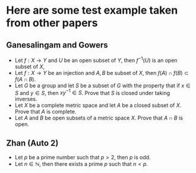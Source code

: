 # Here are some test example taken from other papers

## Ganesalingam and Gowers

- Let $f : X \to Y$ and $U$ be an open subset of $Y$, then $f^{-1}(U)$ is an open subset of $X$,
- Let $f: X \to Y$ be an injection and $A, B$ be subset of $X$, then $f(A)\cap f(B) \subset f(A\cap B)$.
- Let $G$ be a group and let $S$ be a subset of $G$ with the property that if $x ∈ S$ and $y ∈ S$, then $xy^{−1} ∈ S$. Prove that $S$ is closed under taking inverses.
- Let $X$ be a complete metric space and let $A$ be a closed subset of $X$. Prove that $A$ is complete.
- Let $A$ and $B$ be open subsets of a metric space $X$. Prove that $A \cap B$ is open.

## Zhan (Auto 2)

- Let $p$ be a prime number such that $p>2$, then $p$ is odd.
- Let $n \in \mathbb{N}$, then there exists a prime $p$ such that $n < p$.
